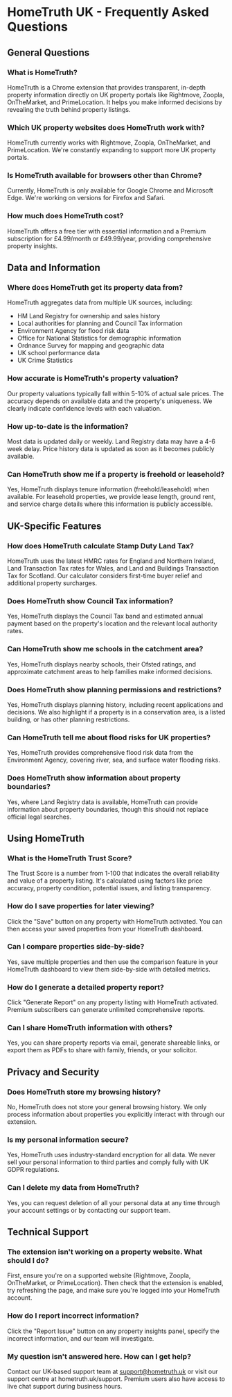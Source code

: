 # HomeTruth UK - Frequently Asked Questions

## General Questions

### What is HomeTruth?

HomeTruth is a Chrome extension that provides transparent, in-depth property information directly on UK property portals like Rightmove, Zoopla, OnTheMarket, and PrimeLocation. It helps you make informed decisions by revealing the truth behind property listings.

### Which UK property websites does HomeTruth work with?

HomeTruth currently works with Rightmove, Zoopla, OnTheMarket, and PrimeLocation. We're constantly expanding to support more UK property portals.

### Is HomeTruth available for browsers other than Chrome?

Currently, HomeTruth is only available for Google Chrome and Microsoft Edge. We're working on versions for Firefox and Safari.

### How much does HomeTruth cost?

HomeTruth offers a free tier with essential information and a Premium subscription for £4.99/month or £49.99/year, providing comprehensive property insights.

## Data and Information

### Where does HomeTruth get its property data from?

HomeTruth aggregates data from multiple UK sources, including:

- HM Land Registry for ownership and sales history
- Local authorities for planning and Council Tax information
- Environment Agency for flood risk data
- Office for National Statistics for demographic information
- Ordnance Survey for mapping and geographic data
- UK school performance data
- UK Crime Statistics

### How accurate is HomeTruth's property valuation?

Our property valuations typically fall within 5-10% of actual sale prices. The accuracy depends on available data and the property's uniqueness. We clearly indicate confidence levels with each valuation.

### How up-to-date is the information?

Most data is updated daily or weekly. Land Registry data may have a 4-6 week delay. Price history data is updated as soon as it becomes publicly available.

### Can HomeTruth show me if a property is freehold or leasehold?

Yes, HomeTruth displays tenure information (freehold/leasehold) when available. For leasehold properties, we provide lease length, ground rent, and service charge details where this information is publicly accessible.

## UK-Specific Features

### How does HomeTruth calculate Stamp Duty Land Tax?

HomeTruth uses the latest HMRC rates for England and Northern Ireland, Land Transaction Tax rates for Wales, and Land and Buildings Transaction Tax for Scotland. Our calculator considers first-time buyer relief and additional property surcharges.

### Does HomeTruth show Council Tax information?

Yes, HomeTruth displays the Council Tax band and estimated annual payment based on the property's location and the relevant local authority rates.

### Can HomeTruth show me schools in the catchment area?

Yes, HomeTruth displays nearby schools, their Ofsted ratings, and approximate catchment areas to help families make informed decisions.

### Does HomeTruth show planning permissions and restrictions?

Yes, HomeTruth displays planning history, including recent applications and decisions. We also highlight if a property is in a conservation area, is a listed building, or has other planning restrictions.

### Can HomeTruth tell me about flood risks for UK properties?

Yes, HomeTruth provides comprehensive flood risk data from the Environment Agency, covering river, sea, and surface water flooding risks.

### Does HomeTruth show information about property boundaries?

Yes, where Land Registry data is available, HomeTruth can provide information about property boundaries, though this should not replace official legal searches.

## Using HomeTruth

### What is the HomeTruth Trust Score?

The Trust Score is a number from 1-100 that indicates the overall reliability and value of a property listing. It's calculated using factors like price accuracy, property condition, potential issues, and listing transparency.

### How do I save properties for later viewing?

Click the "Save" button on any property with HomeTruth activated. You can then access your saved properties from your HomeTruth dashboard.

### Can I compare properties side-by-side?

Yes, save multiple properties and then use the comparison feature in your HomeTruth dashboard to view them side-by-side with detailed metrics.

### How do I generate a detailed property report?

Click "Generate Report" on any property listing with HomeTruth activated. Premium subscribers can generate unlimited comprehensive reports.

### Can I share HomeTruth information with others?

Yes, you can share property reports via email, generate shareable links, or export them as PDFs to share with family, friends, or your solicitor.

## Privacy and Security

### Does HomeTruth store my browsing history?

No, HomeTruth does not store your general browsing history. We only process information about properties you explicitly interact with through our extension.

### Is my personal information secure?

Yes, HomeTruth uses industry-standard encryption for all data. We never sell your personal information to third parties and comply fully with UK GDPR regulations.

### Can I delete my data from HomeTruth?

Yes, you can request deletion of all your personal data at any time through your account settings or by contacting our support team.

## Technical Support

### The extension isn't working on a property website. What should I do?

First, ensure you're on a supported website (Rightmove, Zoopla, OnTheMarket, or PrimeLocation). Then check that the extension is enabled, try refreshing the page, and make sure you're logged into your HomeTruth account.

### How do I report incorrect information?

Click the "Report Issue" button on any property insights panel, specify the incorrect information, and our team will investigate.

### My question isn't answered here. How can I get help?

Contact our UK-based support team at support@hometruth.uk or visit our support centre at hometruth.uk/support. Premium users also have access to live chat support during business hours.
